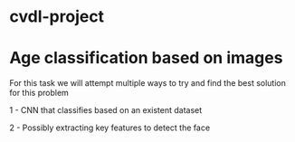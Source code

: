 # cvdl-project
<h1>Age classification based on images</h1>
For this task we will attempt multiple ways to try and find the best solution for this problem

1 - CNN that classifies based on an existent dataset

2 - Possibly extracting key features to detect the face
